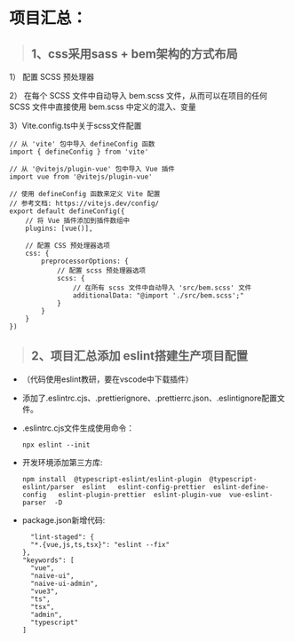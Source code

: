 
项目汇总：
================================

> ## 1、css采用sass + bem架构的方式布局
1） 配置 SCSS 预处理器

2） 在每个 SCSS 文件中自动导入 bem.scss 文件，从而可以在项目的任何 SCSS 文件中直接使用 bem.scss 中定义的混入、变量

3）Vite.config.ts中关于scss文件配置

```shell
// 从 'vite' 包中导入 defineConfig 函数
import { defineConfig } from 'vite'

// 从 '@vitejs/plugin-vue' 包中导入 Vue 插件
import vue from '@vitejs/plugin-vue'

// 使用 defineConfig 函数来定义 Vite 配置
// 参考文档: https://vitejs.dev/config/
export default defineConfig({
    // 将 Vue 插件添加到插件数组中
    plugins: [vue()],
    
    // 配置 CSS 预处理器选项
    css: {
        preprocessorOptions: {
            // 配置 scss 预处理器选项
            scss: {
                // 在所有 scss 文件中自动导入 'src/bem.scss' 文件
                additionalData: "@import './src/bem.scss';"
            }
        }
    }
})
```
  
> ## 2、项目汇总添加 eslint搭建生产项目配置

* （代码使用eslint教研，要在vscode中下载插件）
  
* 添加了.eslintrc.cjs、.prettierignore、.prettierrc.json、.eslintignore配置文件。
  
* .eslintrc.cjs文件生成使用命令：

  ```shell
  npx eslint --init
  ```

* 开发环境添加第三方库:
  
  ```shell
  npm install  @typescript-eslint/eslint-plugin  @typescript-eslint/parser  eslint   eslint-config-prettier  eslint-define-config   eslint-plugin-prettier  eslint-plugin-vue  vue-eslint-parser  -D
  ```
* package.json新增代码:
  ```shell
    "lint-staged": {
    "*.{vue,js,ts,tsx}": "eslint --fix"
  },
  "keywords": [
    "vue",
    "naive-ui",
    "naive-ui-admin",
    "vue3",
    "ts",
    "tsx",
    "admin",
    "typescript"
  ]
  ```